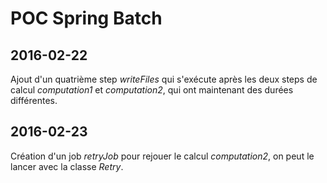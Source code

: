 POC Spring Batch
================

2016-02-22
----------

Ajout d'un quatrième step *writeFiles* qui s'exécute après les deux steps de
calcul *computation1* et *computation2*, qui ont maintenant des durées
différentes.

2016-02-23
----------

Création d'un job *retryJob* pour rejouer le calcul *computation2*, on peut le
lancer avec la classe *Retry*.
